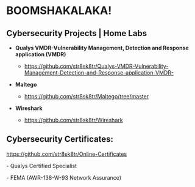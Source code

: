 <h1>BOOMSHAKALAKA!

<h2>Cybersecurity Projects | Home Labs</b></h2>

- <b>Qualys VMDR-Vulnerability Management, Detection and Response application (VMDR)</b>
  - https://github.com/str8sk8tr/Qualys-VMDR-Vulnerability-Management-Detection-and-Response-application-VMDR-
  
- <b>Maltego</b>
  - https://github.com/str8sk8tr/Maltego/tree/master
      
- <b>Wireshark</b>
  - https://github.com/str8sk8tr/Wireshark

<h2>Cybersecurity Certificates:</h2>

https://github.com/str8sk8tr/Online-Certificates


   -<hb> Qualys Certified Specialist<hb>
  
   -<hb> FEMA (AWR-138-W-93 Network Assurance)<hb>
